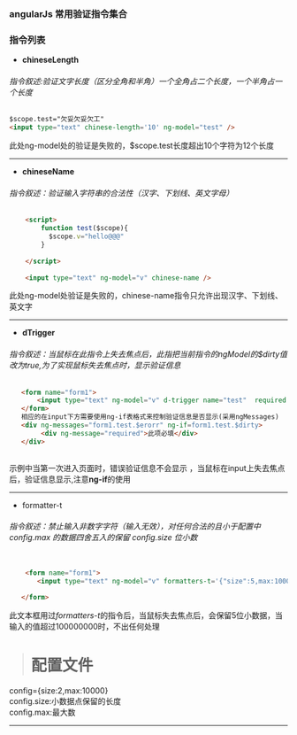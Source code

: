 ### angularJs 常用验证指令集合  

### 指令列表

+ **chineseLength**

###### 指令叙述:验证文字长度（区分全角和半角）一个全角占二个长度，一个半角占一个长度

```html
$scope.test="欠妥欠妥欠工"
<input type="text" chinese-length='10' ng-model="test" />   

```
此处ng-model处的验证是失败的，$scope.test长度超出10个字符为12个长度

---

+ **chineseName**

###### 指令叙述：验证输入字符串的合法性（汉字、下划线、英文字母）

```html
    <script>
        function test($scope){
          $scope.v="hello@@@"
        }
        
    </script>
  
    <input type="text" ng-model="v" chinese-name />
 ```
 此处ng-model处验证是失败的，chinese-name指令只允许出现汉字、下划线、英文字
 
 ---

 + **dTrigger**
 
 ###### 指令叙述：当鼠标在此指令上失去焦点后，此指把当前指令的ngModel的$dirty值改为true,为了实现鼠标失去焦点时，显示验证信息
 ```html
    <form name="form1">
        <input type="text" ng-model="v" d-trigger name="test"  required />
    </form>
    相应的在input下方需要使用ng-if表格式来控制验证信息是否显示(采用ngMessages)
    <div ng-messages="form1.test.$erorr" ng-if=form1.test.$dirty>
         <div ng-message="required">此项必填</div>
    </div>
    
 ```
 示例中当第一次进入页面时，错误验证信息不会显示 ，当鼠标在input上失去焦点后，验证信息显示,注意**ng-if**的使用
 
 ---

 + formatter-t
 
 ###### 指令叙述：禁止输入非数字字符（输入无效），对任何合法的且小于配置中 *config.max* 的数据四舍五入的保留 *config.size* 位小数
 ```html
    
     <form name="form1">
        <input type="text" ng-model="v" formatters-t='{"size":5,max:100000000}' name="test" />
    
    </form>
 ```
 此文本框用过*formatters-t*的指令后，当鼠标失去焦点后，会保留5位小数据，当输入的值超过100000000时，不出任何处理
 > # 配置文件 #
  config={size:2,max:10000}  
  config.size:小数据点保留的长度  
  config.max:最大数  
  >
  ---
